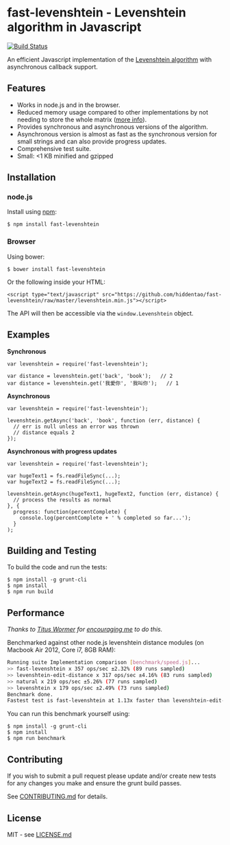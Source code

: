 # fast-levenshtein - Levenshtein algorithm in Javascript

[![Build Status](https://secure.travis-ci.org/hiddentao/fast-levenshtein.png)](http://travis-ci.org/hiddentao/fast-levenshtein)

An efficient Javascript implementation of the [Levenshtein algorithm](http://en.wikipedia.org/wiki/Levenshtein_distance) with asynchronous callback support.

## Features

* Works in node.js and in the browser.
* Reduced memory usage compared to other implementations by not needing to store the whole matrix ([more info](http://www.codeproject.com/Articles/13525/Fast-memory-efficient-Levenshtein-algorithm)).
* Provides synchronous and asynchronous versions of the algorithm.
* Asynchronous version is almost as fast as the synchronous version for small strings and can also provide progress updates.
* Comprehensive test suite.
* Small: <1 KB minified and gzipped

## Installation

### node.js

Install using [npm](http://npmjs.org/):

    $ npm install fast-levenshtein

### Browser

Using bower:

    $ bower install fast-levenshtein

Or the following inside your HTML:

    <script type="text/javascript" src="https://github.com/hiddentao/fast-levenshtein/raw/master/levenshtein.min.js"></script>

The API will then be accessible via the `window.Levenshtein` object.

## Examples

**Synchronous**

    var levenshtein = require('fast-levenshtein');

    var distance = levenshtein.get('back', 'book');   // 2
    var distance = levenshtein.get('我愛你', '我叫你');   // 1


**Asynchronous**

    var levenshtein = require('fast-levenshtein');

    levenshtein.getAsync('back', 'book', function (err, distance) {
      // err is null unless an error was thrown
      // distance equals 2
    });

**Asynchronous with progress updates**

    var levenshtein = require('fast-levenshtein');

    var hugeText1 = fs.readFileSync(...);
    var hugeText2 = fs.readFileSync(...);

    levenshtein.getAsync(hugeText1, hugeText2, function (err, distance) {
      // process the results as normal
    }, {
      progress: function(percentComplete) {
        console.log(percentComplete + ' % completed so far...');
      }
    );

## Building and Testing

To build the code and run the tests:

    $ npm install -g grunt-cli
    $ npm install
    $ npm run build


## Performance

_Thanks to [Titus Wormer](https://github.com/wooorm) for [encouraging me](https://github.com/hiddentao/fast-levenshtein/issues/1) to do this._

Benchmarked against other node.js levenshtein distance modules (on Macbook Air 2012, Core i7, 8GB RAM):

```bash
Running suite Implementation comparison [benchmark/speed.js]...
>> fast-levenshtein x 357 ops/sec ±2.32% (89 runs sampled)
>> levenshtein-edit-distance x 317 ops/sec ±4.16% (83 runs sampled)
>> natural x 219 ops/sec ±5.26% (77 runs sampled)
>> levenshtein x 179 ops/sec ±2.49% (73 runs sampled)
Benchmark done.
Fastest test is fast-levenshtein at 1.13x faster than levenshtein-edit-distance
```

You can run this benchmark yourself using:

    $ npm install -g grunt-cli
    $ npm install
    $ npm run benchmark

## Contributing

If you wish to submit a pull request please update and/or create new tests for any changes you make and ensure the grunt build passes.

See [CONTRIBUTING.md](https://github.com/hiddentao/fast-levenshtein/blob/master/CONTRIBUTING.md) for details.

## License

MIT - see [LICENSE.md](https://github.com/hiddentao/fast-levenshtein/blob/master/LICENSE.md)
